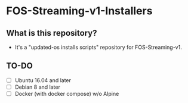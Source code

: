 # FOS-Streaming-v1-Installers
## What is this repository?
- It's a "updated-os installs scripts" repository for FOS-Streaming-v1.

## TO-DO
- [ ] Ubuntu 16.04 and later
- [ ] Debian 8 and later
- [ ] Docker (with docker compose) w/o Alpine
